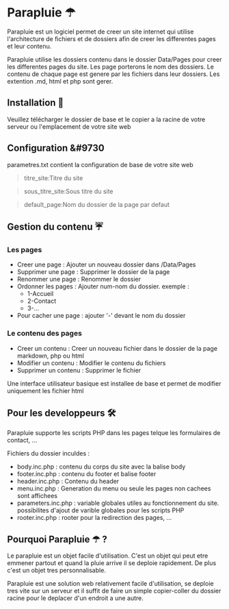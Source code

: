 # Parapluie &#9730;

Parapluie est un logiciel permet de creer un site internet qui utilise l'architecture de fichiers et de dossiers afin de creer les differentes pages
et leur contenu.

Parapluie utilise les dossiers contenu dans le dossier Data/Pages pour creer les differentes pages du site. Les page porterons le nom des dossiers.
Le contenu de chaque page est genere par les fichiers dans leur dossiers. Les extention .md, html et php sont gerer.

## Installation &#127746;

Veuillez télécharger le dossier de base et le copier a la racine de votre serveur ou l'emplacement de votre site web

## Configuration &#9730

parametres.txt contient la configuration de base de votre site web

>titre_site:Titre du site

>sous_titre_site:Sous titre du site

>default_page:Nom du dossier de la page par defaut

## Gestion du contenu &#9748;

### Les pages

- Creer une page : Ajouter un nouveau dossier dans /Data/Pages
- Supprimer une page : Supprimer le dossier de la page
- Renommer une page : Renommer le dossier
- Ordonner les pages : Ajouter num-nom du dossier. exemple :
  - 1-Accueil
  - 2-Contact
  - 3-...
- Pour cacher une page : ajouter '-' devant le nom du dossier

### Le contenu des pages

- Creer un contenu : Creer un nouveau fichier dans le dossier de la page markdown, php ou html
- Modifier un contenu : Modifier le contenu du fichiers
- Supprimer un contenu : Supprimer le fichier

Une interface utilisateur basique est installee de base et permet de modifier uniquement les fichier html

## Pour les developpeurs &#128736;

Parapluie supporte les scripts PHP dans les pages telque les formulaires de contact, ...

Fichiers du dossier inculdes :
- body.inc.php : contenu du corps du site avec la balise body
- footer.inc.php : contenu du footer et balise footer
- header.inc.php : Contenu du header
- menu.inc.php : Generation du menu ou seule les pages non cachees sont affichees
- parameters.inc.php : variable globales utiles au fonctionnement du site. possibilites d'ajout
de varible globales pour les scripts PHP
- rooter.inc.php : rooter pour la redirection des pages, ...

## Pourquoi Parapluie &#9730; ?

Le parapluie est un objet facile d'utilisation. C'est un objet qui peut etre emmener partout et quand la pluie arrive il se deploie rapidement. De plus c'est un objet tres personnalisable.

Parapluie est une solution web relativement facile d'utilisation, se deploie tres vite sur un serveur et il suffit de faire un simple copier-coller du dossier racine pour le deplacer d'un endroit a une autre.


